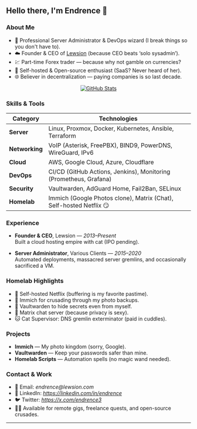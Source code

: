 <!--
README.md generated by Assistant Nomnom (Cat)
-->

## Hello there, I'm Endrence 👋

### About Me

- 🔧 Professional Server Administrator & DevOps wizard (I break things so you don't have to).
- ☁️ Founder & CEO of [Lewsion](https://github.com/Lewsion) (because CEO beats ‘solo sysadmin’).
- 💹 Part-time Forex trader — because why not gamble on currencies?
- 🤖 Self-hosted & Open-source enthusiast (SaaS? Never heard of her).
- 🌐 Believer in decentralization — paying companies is so last decade.

<p align="center">
  <a href="https://github.com/endrence3">
    <img src="https://github-readme-stats.vercel.app/api?username=endrence3&show_icons=true&theme=tokyonight" alt="GitHub Stats"/>
  </a>

### Skills & Tools

| Category       | Technologies                                                       |
| -------------- | ------------------------------------------------------------------ |
| **Server**     | Linux, Proxmox, Docker, Kubernetes, Ansible, Terraform             |
| **Networking** | VoIP (Asterisk, FreePBX), BIND9, PowerDNS, WireGuard, IPv6         |
| **Cloud**      | AWS, Google Cloud, Azure, Cloudflare                               |
| **DevOps**     | CI/CD (GitHub Actions, Jenkins), Monitoring (Prometheus, Grafana)  |
| **Security**   | Vaultwarden, AdGuard Home, Fail2Ban, SELinux                       |
| **Homelab**    | Immich (Google Photos clone), Matrix (Chat), Self-hosted Netflix 😏|

### Experience

- **Founder & CEO**, Lewsion — *2013–Present*  
  Built a cloud hosting empire with cat (IPO pending).

- **Server Administrator**, Various Clients — *2015–2020*  
  Automated deployments, massacred server gremlins, and occasionally sacrificed a VM.

### Homelab Highlights

- 🎥 Self-hosted Netflix (buffering is my favorite pastime).
- 📸 Immich for crusading through my photo backups.
- 🔐 Vaultwarden to hide secrets even from myself.
- 💬 Matrix chat server (because privacy is sexy).
- 🐱 Cat Supervisor: DNS gremlin exterminator (paid in cuddles).

### Projects

- **Immich** — My photo kingdom (sorry, Google).
- **Vaultwarden** — Keep your passwords safer than mine.
- **Homelab Scripts** — Automation spells (no magic wand needed).

### Contact & Work

- 📧 Email: _endrence@lewsion.com_
- 🔗 LinkedIn: _https://linkedin.com/in/endrence_  
- 🐦 Twitter: _https://x.com/endrence3_
- 👩‍💻 Available for remote gigs, freelance quests, and open-source crusades.

---

[visitor]: https://github.com/Lewsion  
[followers-badge]: https://img.shields.io/github/followers/Lewsion?label=Follow&style=social  
[stars-badge]: https://img.shields.io/github/stars/Lewsion?style=social  
[visitor-badge]: https://profile-counter.glitch.me/Lewsion/count.svg
